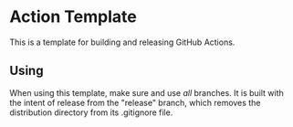# Action Template

This is a template for building and releasing GitHub Actions.

## Using

When using this template, make sure and use _all_ branches. It is built with
the intent of release from the "release" branch, which removes the
distribution directory from its .gitignore file.
